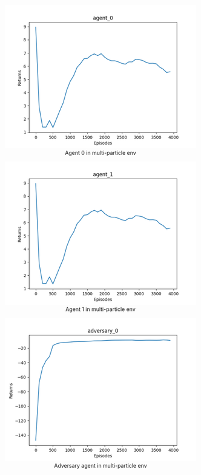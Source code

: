 <p align="center">
  <img src="https://github.com/senren001323/MultiAgents/blob/master/result/maddpg_agent_0.png" alt="Alt Text">
  <br>
  Agent 0 in multi-particle env
</p>

<p align="center">
  <img src="https://github.com/senren001323/MultiAgents/blob/master/result/maddpg_agent_1.png" alt="Alt Text">
  <br>
  Agent 1 in multi-particle env
</p>

<p align="center">
  <img src="https://github.com/senren001323/MultiAgents/blob/master/result/maddpg_adversary_0.png" alt="Alt Text">
  <br>
  Adversary agent in multi-particle env
</p>
